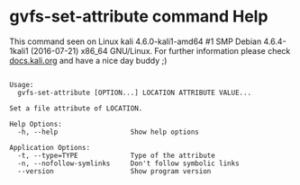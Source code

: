 # gvfs-set-attribute command Help
 
 This command seen on Linux kali 4.6.0-kali1-amd64 #1 SMP Debian 4.6.4-1kali1 (2016-07-21) x86_64 GNU/Linux. For further information please check [docs.kali.org](docs.kali.org) and have a nice day buddy ;) 

~~~

Usage:
  gvfs-set-attribute [OPTION...] LOCATION ATTRIBUTE VALUE...

Set a file attribute of LOCATION.

Help Options:
  -h, --help                  Show help options

Application Options:
  -t, --type=TYPE             Type of the attribute
  -n, --nofollow-symlinks     Don't follow symbolic links
  --version                   Show program version


~~~
